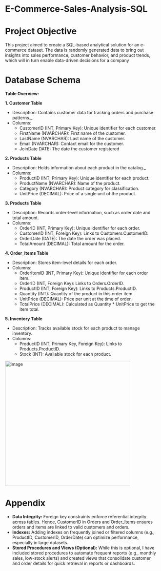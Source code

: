# E-Commerce-Sales-Analysis-SQL

# Project Objective 
This project aimed to create a SQL-based analytical solution for an e-commerce dataset. The data is randomly generated data to bring out insights  into sales performance, customer behavior, and product trends, which will in turn enable data-driven decisions for a company 

# Database Schema
**Table Overview:**

**1. Customer Table**
- Description: Contains customer data for tracking orders and purchase patterns._
- Columns:
  - CustomerID (INT, Primary Key): Unique identifier for each customer.
  - FirstName (NVARCHAR): First name of the customer.
  - LastName (NVARCHAR): Last name of the customer.
  - Email (NVARCHAR): Contact email for the customer.
  - JoinDate DATE: The date the customer registered

**2. Products Table**
- Description: Holds information about each product in the catalog._
- Columns:
  - ProductID (INT, Primary Key): Unique identifier for each product.
  - ProductName (NVARCHAR): Name of the product.
  - Category (NVARCHAR): Product category for classification.
  - UnitPrice (DECIMAL): Price of a single unit of the product.

**3. Products Table**
- Description: Records order-level information, such as order date and total amount.
- Columns:
  - OrderID (INT, Primary Key): Unique identifier for each order.
  - CustomerID (INT, Foreign Key): Links to Customers.CustomerID.
  - OrderDate (DATE): The date the order was placed.
  - TotalAmount (DECIMAL): Total amount for the order.

**4. Order_Items Table**
- Description: Stores item-level details for each order.
- Columns:
  - OrderItemID (INT, Primary Key): Unique identifier for each order item.
  - OrderID (INT, Foreign Key): Links to Orders.OrderID.
  - ProductID (INT, Foreign Key): Links to Products.ProductID.
  - Quantity (INT): Quantity of the product in this order item.
  - UnitPrice (DECIMAL): Price per unit at the time of order.
  - TotalPrice (DECIMAL): Calculated as Quantity * UnitPrice to get the item total.


 **5. Inventory Table**
- Description: Tracks available stock for each product to manage inventory.
- Columns:
  - ProductID (INT, Primary Key, Foreign Key): Links to Products.ProductID.
  - Stock (INT): Available stock for each product.

<img width="410" alt="image" src="https://github.com/user-attachments/assets/c85f4dc6-a4cf-4a10-80fa-434b982b4ee6">

# **Appendix**
  - **Data Integrity:** Foreign key constraints enforce referential integrity across tables. Hence, CustomerID in Orders and Order_Items ensures orders and items are linked to valid customers and orders.
  - **Indexes:** Adding indexes on frequently joined or filtered columns (e.g., ProductID, CustomerID, OrderDate) can optimize performance, especially in large datasets.
  - **Stored Procedures and Views (Optional):** While this is optional, I have included stored procedures to automate frequent reports (e.g., monthly sales, low-stock alerts) and created  views that consolidate customer and order details for quick retrieval in reports or dashboards.
